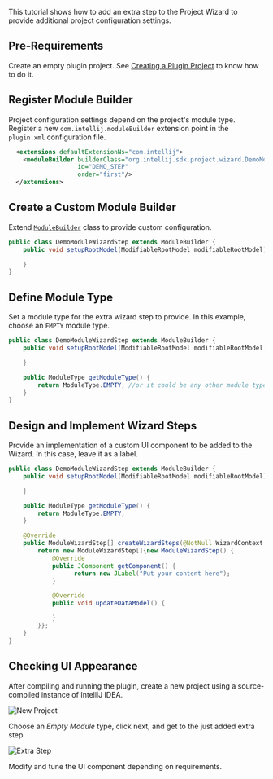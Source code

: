 [//]: # (title: Adding New Steps to Project Wizard)

<!-- Copyright 2000-2020 JetBrains s.r.o. and other contributors. Use of this source code is governed by the Apache 2.0 license that can be found in the LICENSE file. -->

This tutorial shows how to add an extra step to the Project Wizard to provide additional project configuration settings.

## Pre-Requirements

Create an empty plugin project.
See [Creating a Plugin Project](gradle_build_system.md) to know how to do it.

## Register Module Builder
Project configuration settings depend on the project's module type.
Register a new `com.intellij.moduleBuilder` extension point in the `plugin.xml` configuration file.

```xml
  <extensions defaultExtensionNs="com.intellij">
    <moduleBuilder builderClass="org.intellij.sdk.project.wizard.DemoModuleWizardStep"
                   id="DEMO_STEP"
                   order="first"/>
  </extensions>
```

## Create a Custom Module Builder

Extend [`ModuleBuilder`](upsource:///platform/lang-core/src/com/intellij/ide/util/projectWizard/ModuleBuilder.java) class to provide custom configuration.

```java
public class DemoModuleWizardStep extends ModuleBuilder {
    public void setupRootModel(ModifiableRootModel modifiableRootModel) throws ConfigurationException {

    }
}
```

## Define Module Type
Set a module type for the extra wizard step to provide.
In this example, choose an `EMPTY` module type.

```java
public class DemoModuleWizardStep extends ModuleBuilder {
    public void setupRootModel(ModifiableRootModel modifiableRootModel) throws ConfigurationException {

    }

    public ModuleType getModuleType() {
        return ModuleType.EMPTY; //or it could be any other module type
    }
}
```

## Design and Implement Wizard Steps
Provide an implementation of a custom UI component to be added to the Wizard.
In this case, leave it as a label.

```java
public class DemoModuleWizardStep extends ModuleBuilder {
    public void setupRootModel(ModifiableRootModel modifiableRootModel) throws ConfigurationException {

    }

    public ModuleType getModuleType() {
        return ModuleType.EMPTY;
    }

    @Override
    public ModuleWizardStep[] createWizardSteps(@NotNull WizardContext wizardContext, @NotNull ModulesProvider modulesProvider) {
        return new ModuleWizardStep[]{new ModuleWizardStep() {
            @Override
            public JComponent getComponent() {
                  return new JLabel("Put your content here");
            }

            @Override
            public void updateDataModel() {

            }
        }};
    }
}
```

## Checking UI Appearance
After compiling and running the plugin, create a new project using a source-compiled instance of IntelliJ IDEA.

![New Project](empty_project.png)

Choose an *Empty Module* type, click next, and get to the just added extra step.

![Extra Step](extra_step.png)

Modify and tune the UI component depending on requirements.
